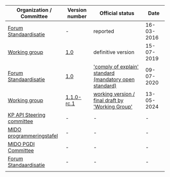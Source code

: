 

| Organization / Committee                                     | Version number                                               | Official status                                              | Date       |
| ------------------------------------------------------------ | ------------------------------------------------------------ | ------------------------------------------------------------ | ---------- |
| [Forum Standaardisatie](https://www.forumstandaardisatie.nl/open-standaarden/nl-gov-assurance-profile-oauth-20) | -                                                            | reported                                                     | 16-03-2016 |
| [Working group](https://github.com/Geonovum/KP-APIs/tree/03d7fd61b3f25eef5d3242c7beee688e0d2d9623/overleggen/Werkgroep%20API%20beveiliging/Verslagen) | [1.0]( https://gitdocumentatie.logius.nl/publicatie/api/adr/1.0) | definitive version                                           | 15-07-2019 |
| [Forum Standaardisatie](https://www.forumstandaardisatie.nl/open-standaarden/nl-gov-assurance-profile-oauth-20) | [1.0]( https://gitdocumentatie.logius.nl/publicatie/api/adr/1.0) | ['comply of explain' standard (mandatory open standard)](https://gitdocumentatie.logius.nl/publicatie/api/oauth/v1.0/) | 09-07-2020 |
| [Working group](https://github.com/Geonovum/KP-APIs/tree/03d7fd61b3f25eef5d3242c7beee688e0d2d9623/overleggen/Werkgroep%20API%20beveiliging/Verslagen) | [1.1.0-rc.1](https://logius-standaarden.github.io/OAuth-NL-profiel/) | [working version / final draft by 'Working Group'](https://logius-standaarden.github.io/OAuth-NL-profiel/) | 13-05-2024 |
| [KP API Steering committee](https://github.com/Geonovum/KP-APIs/tree/master/overleggen/Stuurgroep/Verslagen) | -                                                            | -                                                            | -          |
| [MIDO programmeringstafel](https://pgdi.nl/groups/view/c9a77467-7118-42c4-ad27-d0da773bc7dc/programmeringstafels-en-financiele-commissie-pgdi/files/8185d554-f8eb-4772-b432-b883ec0f1b01) | -                                                            | -                                                            | -          |
| [MIDO PGDI Committee](https://pgdi.nl/groups/view/fa975d80-05e2-4f9e-89d6-6a053295c97b/programmeringsraad-gdi/files) | -                                                            | -                                                            | -          |
| [Forum Standaardisatie](https://www.forumstandaardisatie.nl/open-standaarden/nl-gov-assurance-profile-oauth-20) | -                                                            | -                                                            | -          |
|                                                              |                                                              |                                                              |            |

